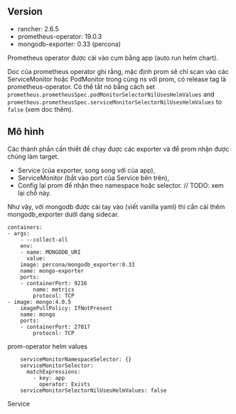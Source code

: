 ## Version

- rancher: 2.6.5
- prometheus-operator: 19.0.3
- mongodb-exporter: 0.33 (percona)

Prometheus operator được cài vào cụm bằng app (auto run helm chart).

Doc của prometheus operator ghi rằng, mặc định prom sẽ chỉ scan vào các ServiceMonitor hoặc PodMonitor trong cùng ns với prom, có release tag là prometheus-operator. Có thể tắt nó bằng cách set `prometheus.prometheusSpec.podMonitorSelectorNilUsesHelmValues` and `prometheus.prometheusSpec.serviceMonitorSelectorNilUsesHelmValues` to `false` (xem doc thêm).

## Mô hình

Các thành phần cần thiết để chạy được các exporter và để prom nhận được chúng làm target.

- Service (của exporter, song song với của app),
- ServiceMonitor (bắt vào port của Service bên trên),
- Config lại prom để nhận theo namespace hoặc selector. // TODO: xem lại chỗ này.

Như vậy, với mongodb được cài tay vào (viết vanilla yaml) thì cần cài thêm mongodb_exporter dưới dạng sidecar. 

```
containers:
- args:
    - --collect-all
    env:
    - name: MONGODB_URI
      value: 
    image: percona/mongodb_exporter:0.33
    name: mongo-exporter
    ports:
    - containerPort: 9216
        name: metrics
        protocol: TCP
- image: mongo:4.0.5
    imagePullPolicy: IfNotPresent
    name: mongo
    ports:
    - containerPort: 27017
        protocol: TCP
```

prom-operator helm values

```
    serviceMonitorNamespaceSelector: {}
    serviceMonitorSelector:
      matchExpressions:
        - key: app
          operator: Exists
    serviceMonitorSelectorNilUsesHelmValues: false
```

Service

